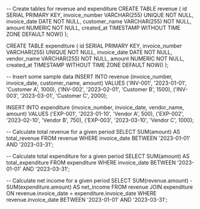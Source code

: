 -- Create tables for revenue and expenditure
CREATE TABLE revenue (
    id SERIAL PRIMARY KEY,
    invoice_number VARCHAR(255) UNIQUE NOT NULL,
    invoice_date DATE NOT NULL,
    customer_name VARCHAR(255) NOT NULL,
    amount NUMERIC NOT NULL,
    created_at TIMESTAMP WITHOUT TIME ZONE DEFAULT NOW()
);

CREATE TABLE expenditure (
    id SERIAL PRIMARY KEY,
    invoice_number VARCHAR(255) UNIQUE NOT NULL,
    invoice_date DATE NOT NULL,
    vendor_name VARCHAR(255) NOT NULL,
    amount NUMERIC NOT NULL,
    created_at TIMESTAMP WITHOUT TIME ZONE DEFAULT NOW()
);

-- Insert some sample data
INSERT INTO revenue (invoice_number, invoice_date, customer_name, amount) VALUES
    ('INV-001', '2023-01-01', 'Customer A', 1000),
    ('INV-002', '2023-02-01', 'Customer B', 1500),
    ('INV-003', '2023-03-01', 'Customer C', 2000);

INSERT INTO expenditure (invoice_number, invoice_date, vendor_name, amount) VALUES
    ('EXP-001', '2023-01-10', 'Vendor A', 500),
    ('EXP-002', '2023-02-10', 'Vendor B', 750),
    ('EXP-003', '2023-03-10', 'Vendor C', 1000);

-- Calculate total revenue for a given period
SELECT SUM(amount) AS total_revenue
FROM revenue
WHERE invoice_date BETWEEN '2023-01-01' AND '2023-03-31';

-- Calculate total expenditure for a given period
SELECT SUM(amount) AS total_expenditure
FROM expenditure
WHERE invoice_date BETWEEN '2023-01-01' AND '2023-03-31';

-- Calculate net income for a given period
SELECT SUM(revenue.amount) - SUM(expenditure.amount) AS net_income
FROM revenue
JOIN expenditure ON revenue.invoice_date = expenditure.invoice_date
WHERE revenue.invoice_date BETWEEN '2023-01-01' AND '2023-03-31';
